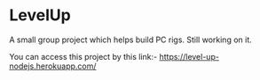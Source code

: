 # LevelUp
A small group project which helps build PC rigs. Still working on it.

You can access this project by this link:- https://level-up-nodejs.herokuapp.com/
